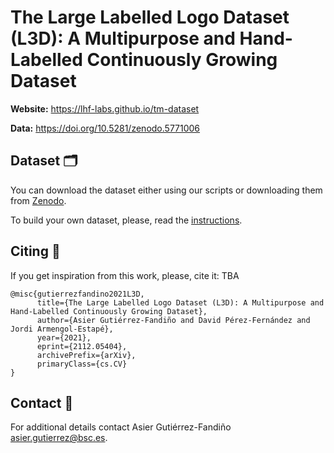 # The Large Labelled Logo Dataset (L3D): A Multipurpose and Hand-Labelled Continuously Growing Dataset 

**Website:** https://lhf-labs.github.io/tm-dataset

**Data:** https://doi.org/10.5281/zenodo.5771006
 
## Dataset 🗂️

You can download the dataset either using our scripts or downloading them from [Zenodo](https://doi.org/10.5281/zenodo.5771006).

To build your own dataset, please, read the [instructions](https://github.com/lhf-labs/tm-dataset/blob/main/instructions.md).

## Citing 📣
If you get inspiration from this work, please, cite it: TBA
```
@misc{gutierrezfandino2021L3D,
      title={The Large Labelled Logo Dataset (L3D): A Multipurpose and Hand-Labelled Continuously Growing Dataset}, 
      author={Asier Gutiérrez-Fandiño and David Pérez-Fernández and Jordi Armengol-Estapé},
      year={2021},
      eprint={2112.05404},
      archivePrefix={arXiv},
      primaryClass={cs.CV}
}
```

## Contact 📧
For additional details contact Asier Gutiérrez-Fandiño <asier.gutierrez@bsc.es>.

